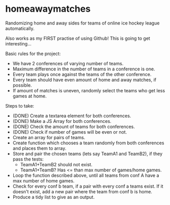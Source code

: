 # homeawaymatches

Randomizing home and away sides for teams of online ice hockey league automatically.

Also works as my FIRST practise of using Github! This is going to get interesting...

Basic rules for the project:

- We have 2 conferences of varying number of teams.
- Maximum difference in the number of teams in a conference is one.
- Every team plays once against the teams of the other conference.
- Every team should have even amount of home and away matches, if possible.
- If amount of matches is uneven, randomly select the teams who get less games at home.

Steps to take:
- (DONE) Create a textarea element for both conferences.
- (DONE) Make a JS Array for both conferences.
- (DONE) Check the amount of teams for both conferences.
- (DONE) Check if number of games will be even or not.
- Create an array for pairs of teams.
- Create function which chooses a team randomly from both conferences and places them to array.
- Store and pair the chosen teams (lets say TeamA1 and TeamB2), if they pass the tests:
    - TeamA1+TeamB2 should not exist.
    - TeamA1+TeamB? Has <= than max number of games/home games.
- Loop the function described above, until all teams from conf A have a max number of home games.
- Check for every conf b team, if a pair with every conf a teams exist. If it doesn't exist, add a new pair where the team from conf b is home.
- Produce a tidy list to give as an output.
